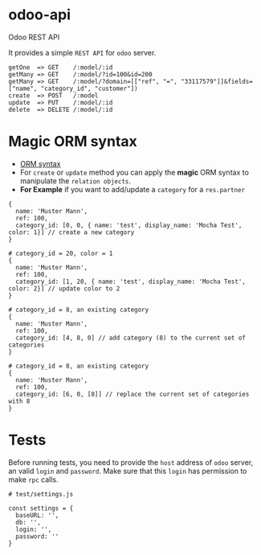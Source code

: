 # odoo-api
Odoo REST API

It provides a simple `REST API` for `odoo` server.

```
getOne  => GET    /:model/:id
getMany => GET    /:model/?id=100&id=200
getMany => GET    /:model/?domain=[["ref", "=", "33117579"]]&fields=["name", "category_id", "customer"])
create  => POST   /:model
update  => PUT    /:model/:id
delete  => DELETE /:model/:id
```

# Magic ORM syntax

- [ORM syntax](https://www.odoo.com/documentation/9.0/reference/orm.html)
- For `create` or `update` method you can apply the **magic** ORM syntax to manipulate the `relation objects`.
- **For Example** if you want to add/update a `category` for a `res.partner`

```
{
  name: 'Muster Mann',
  ref: 100,
  category_id: [0, 0, { name: 'test', display_name: 'Mocha Test', color: 1}] // create a new category
}
```

```
# category_id = 20, color = 1
{
  name: 'Muster Mann',
  ref: 100,
  category_id: [1, 20, { name: 'test', display_name: 'Mocha Test', color: 2}] // update color to 2
}
```

```
# category_id = 8, an existing category
{
  name: 'Muster Mann',
  ref: 100,
  category_id: [4, 8, 0] // add category (8) to the current set of categories
}
```

```
# category_id = 8, an existing category
{
  name: 'Muster Mann',
  ref: 100,
  category_id: [6, 0, [8]] // replace the current set of categories with 8
}
```

# Tests

Before running tests, you need to provide the `host` address of `odoo` server, an valid `login` and `password`. 
Make sure that this `login` has permission to make `rpc` calls.

```
# test/settings.js

const settings = {
  baseURL: '',
  db: '',
  login: '',
  password: ''
} 
```
